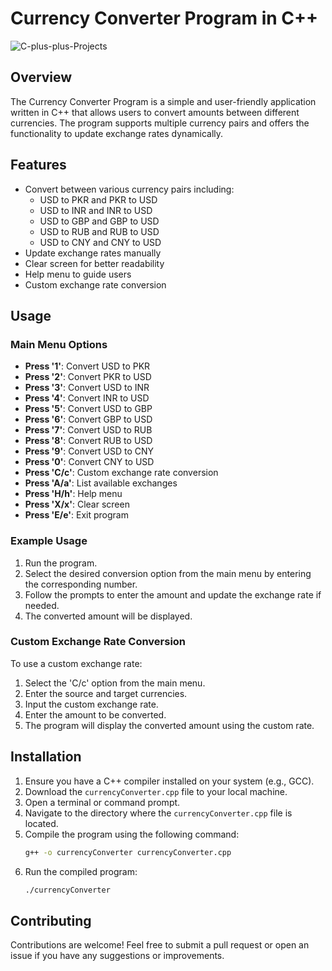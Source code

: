 # Currency Converter Program in C++

![C-plus-plus-Projects](https://socialify.git.ci/evilurl/C-plus-plus-Projects/image?forks=1&issues=1&language=1&name=1&owner=1&pattern=Circuit%20Board&pulls=1&stargazers=1&theme=Dark)

## Overview

The Currency Converter Program is a simple and user-friendly application written in C++ that allows users to convert amounts between different currencies. The program supports multiple currency pairs and offers the functionality to update exchange rates dynamically.

## Features

- Convert between various currency pairs including:
  - USD to PKR and PKR to USD
  - USD to INR and INR to USD
  - USD to GBP and GBP to USD
  - USD to RUB and RUB to USD
  - USD to CNY and CNY to USD
- Update exchange rates manually
- Clear screen for better readability
- Help menu to guide users
- Custom exchange rate conversion

## Usage

### Main Menu Options

- **Press '1'**: Convert USD to PKR
- **Press '2'**: Convert PKR to USD
- **Press '3'**: Convert USD to INR
- **Press '4'**: Convert INR to USD
- **Press '5'**: Convert USD to GBP
- **Press '6'**: Convert GBP to USD
- **Press '7'**: Convert USD to RUB
- **Press '8'**: Convert RUB to USD
- **Press '9'**: Convert USD to CNY
- **Press '0'**: Convert CNY to USD
- **Press 'C/c'**: Custom exchange rate conversion
- **Press 'A/a'**: List available exchanges
- **Press 'H/h'**: Help menu
- **Press 'X/x'**: Clear screen
- **Press 'E/e'**: Exit program

### Example Usage

1. Run the program.
2. Select the desired conversion option from the main menu by entering the corresponding number.
3. Follow the prompts to enter the amount and update the exchange rate if needed.
4. The converted amount will be displayed.

### Custom Exchange Rate Conversion

To use a custom exchange rate:

1. Select the 'C/c' option from the main menu.
2. Enter the source and target currencies.
3. Input the custom exchange rate.
4. Enter the amount to be converted.
5. The program will display the converted amount using the custom rate.

## Installation

1. Ensure you have a C++ compiler installed on your system (e.g., GCC).
2. Download the `currencyConverter.cpp` file to your local machine.
3. Open a terminal or command prompt.
4. Navigate to the directory where the `currencyConverter.cpp` file is located.
5. Compile the program using the following command:
   ```bash
   g++ -o currencyConverter currencyConverter.cpp
   ```
6. Run the compiled program:
   ```bash
   ./currencyConverter
   ```

## Contributing

Contributions are welcome! Feel free to submit a pull request or open an issue if you have any suggestions or improvements.
